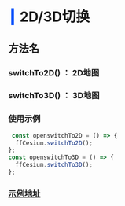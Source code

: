 # <span style='color:#0950FC'>┃</span> 2D/3D切换

## 方法名

### switchTo2D() ： 2D地图
### switchTo3D() ： 3D地图

### 使用示例

```javascript
 const openswitchTo2D = () => {
  ffCesium.switchTo2D();
};
const openswitchTo3D = () => {
  ffCesium.switchTo3D();
};
```

### [示例地址](./#/mapCode?id=5&type=1&urlname=initMap-switchChange)
